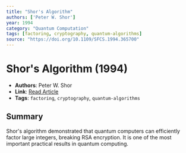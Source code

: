 ```yaml
---
title: "Shor's Algorithm"
authors: ['Peter W. Shor']
year: 1994
category: "Quantum Computation"
tags: [factoring, cryptography, quantum-algorithms]
source: "https://doi.org/10.1109/SFCS.1994.365700"
---
```


# Shor's Algorithm (1994)

- **Authors**: Peter W. Shor  
- **Link**: [Read Article](https://doi.org/10.1109/SFCS.1994.365700)  
- **Tags**: `factoring`, `cryptography`, `quantum-algorithms`

## Summary

Shor's algorithm demonstrated that quantum computers can efficiently factor large integers, breaking RSA encryption. It is one of the most important practical results in quantum computing.
